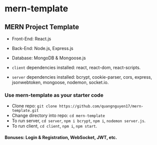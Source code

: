 # mern-template

## MERN Project Template

- Front-End: React.js
- Back-End: Node.js, Express.js
- Database: MongoDB & Mongoose.js

- `client` dependencies installed: react, react-dom, react-scripts.
- `server` dependencies installed: bcrypt, cookie-parser, cors, express, jsonwebtoken, mongoose, nodemon, socket.io.

### Use mern-template as your starter code

- Clone repo: `git clone https://github.com/quangnguyen17/mern-template.git`
- Change directory into repo: `cd mern-template`
- To run server, `cd server`, `npm i bcrypt`, `npm i`, `nodemon server.js`.
- To run client, `cd client`, `npm i`, `npm start`.

#### Bonuses: Login & Registration, WebSocket, JWT, etc.
